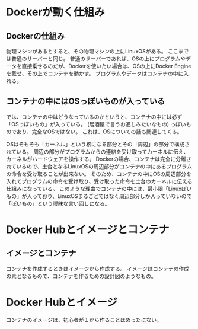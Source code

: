 # Dockerが動く仕組み

## Dockerの仕組み
物理マシンがあるとすると、その物理マシンの上にLinuxOSがある。
ここまでは普通のサーバーと同じ。
普通のサーバーであれば、OSの上にプログラムやデータを直接乗せるのだが、Dockerを使いたい場合は、OSの上にDocker Engineを載せ、その上でコンテナを動かす。
プログラムやデータはコンテナの中に入れる。

## コンテナの中にはOSっぽいものが入っている
では、コンテナの中はどうなっているのかというと、コンテナの中には必ず「OSっぽいもの」が入っている。
(居酒屋で言うお通しみたいなもの)
っぽいものであり、完全なOSではない。
これは、OSについての話も関連してくる。

OSはそもそも「カーネル」という核になる部分とその「周辺」の部分で構成されている。
周辺の部分がプログラムからの連絡を受け取ってカーネルに伝え、カーネルがハードウェアを操作する。
Dockerの場合、コンテナは完全に分離されているので、土台となるLinuxOSの周辺部分がコンテナの中にあるプログラムの命令を受け取ることが出来ない。
そのため、コンテナの中にOSの周辺部分を入れてプログラムの命令を受け取り、受け取った命令を土台のカーネルに伝える仕組みになっている。
このような理由でコンテナの中には、最小限「Linuxぽいもの」が入っており、LinuxOSまるごとではなく周辺部分しか入っていないので「ぽいもの」という曖昧な言い回しになる。

# Docker Hubとイメージとコンテナ

## イメージとコンテナ
コンテナを作成するときはイメージから作成する。
イメージはコンテナの作成の素となるもので、コンテナを作るための設計図のようなもの。

# Docker Hubとイメージ
コンテナのイメージは、初心者が１から作ることはめったにない。
